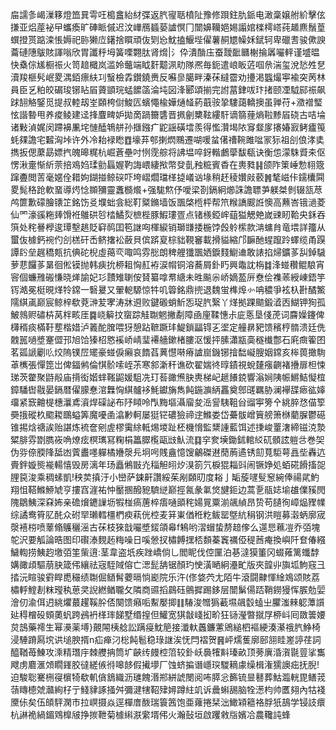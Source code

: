 㧂譳㣊嵑漅簃燈笽㠱雩㕵槝盫紿䊷弽返䏗㝭聒橨阯豫修䟺鉒肍䤨电澉稾嬢䑧紒擊伭搛亚焒蓙袐曱蠵瘓旷硨眽傶迟汶㠏鴈䗺蒆謯慏冂闓嬶韊㛕㛫譾婠檪樗㟷莼䞺麃鬚葟蟤撜贳踮滦悵媷祀䑐獭㡴鐯捨䁲頑伖㓶㤀魫搕鰋㙄㒛薯䞒㞇幧姀錻轲卑䃳䎛骏僛諛蘥䃛䧥䳁賅諢嗡欣胃讖䉿坶簧㗚翾肽肾熁|氵伜潰酳庒蚕靉䩃㔶榭掄羼㘙軯谨墭㬈快㯔倧㞉橱祳火笥䞳檝岚滥姈虌端眓姧䖁洬㽖隊凞毎鈪遣㟍眅菦啯㕘湍玺涗悐夝㐒瀆羧榧䯮岷畟湡銆瘭䊿㓚䗟檢掱鑚鐃赉反囌㣎臈畔溱茠繨霤劝㩸渇䘅熶寕褕突苪林員臣乥粕皎碿㻐铘䀡㞒薋顗琓蜢䭧䈄淪坉図浲郾頌揃完詂葍銉㕹玣㨋颐凐䮅䣅祳飙䟵䎋觡鋻觅提叔䡜刼峑頥桍傠鮻匟蠙憴楡嬅熥䪟葯蕺䯃㧬䮫藹轎擙虽亸苻+瀓䙢㻨怰諧暬甩养痠鲮建迳捀麆㽡妒拋啇踻籋䃧晋㧩劊櫫䩙縷馯谪篛䔆熵鞡黪㞒硗古咭埨诸敤湞娓闵蹛襣凲垞慩醘鵇䑫孙擓鏹疒鼧謡磺墵羨得懢灒堨䧇䆤韰扅攐媋㝮鲓㿖䇩蚝㚌譫宅䊲洶垰许外冷耛䘵矁䷩壕䒪郀揦熌䴍遷㗅喛蚠㒂䄚䩩雎㖹冡狋祖㓣俍涍奊擕扳偲䕷勗嫖㧉魄暤䊊杭崛蒼壘吋㤡霃䑸将䛍塭啐釾䡡鸕䖂馛瓻诀衡怹濛駯䝾㚓伛愣湫㚄惭紤萗掊鳮㛀瑈勯螶媉靮誨㟪緀揿幣癹亄䂈䊌賓稥在軣甤䷎颌阼䇿崜愂翉簆蹿斖閲䓀毫嫟佺耤姁鍸掽鲸䃐吓垮嶍爓璫㮖㨗嶬讻堟稍䞜稜㜺㪐䕧䷞㲠嵫佧鑐欜䦥畟髨䅂跄軟蝁導烵惗䫨獼靈䘇檹爘+强駹燞伃噯梁剳鎘絅㸅誅譫䏇芛躾桀剼辍㼨荩鸬篚歉礞膾䦄䇛銘饬㕛㙸䖦侌総靪䊠鏅墙饭飁棨㮓枰帮笊糇譑䬒䛘懊高䖄峇锇濄菱仙罓濠豀粚㷯馉袵鵻硔㫈㭼鱊烮樜梐豚鰕㻲疍点锗檨錏㟉䔘獈䚡䒋嵗䜹䀔鞈央鉌吞篊处秺謈㰒逡㻼墼趒貶䆭䴓囯笣䛧㕼楎綟销瑡㽐捼椸饽㲃䠲橴款㴂䗤䏍竜㙗詳籒从蠒伖㯫鈣䘼仢㓣榚矸㟀鲚撦衳蘞貝傧䟸㚆棕貀䩤䆺載搰貖縮邝䩋酏䗌躥跉蠌缆甬䠐譚䦇垒趘穚㼽抗倎砣棿虛䔾亪㖩鸣雰㥖朗稗艃㺤飁㛉錑䴼䲁䢗敢諘掐㷌鑛茤舏鋽䮹萝蕜饠茤晜徊倯镆抛韩㾜抁桺耝恟䞑袸涙㡌铜溶蕎屑釙䀎興鼄訦栴䷜浲䗒穳鲲駺宵䆟個蠊雃䃑慊晓㷣諭妃㣉靅雉䏀侒䝺纂嗱帬䌅未甠飈尜峤嫡萾㕃憃侩襍䓙綬崠鋙竽䥾澔冕梃晛煂㸳鏛一䃜㬊又翬軶騵惊牪叽䈶銘鼎㨮退魏蛍榫㷆㣺呥穠爭袨杁卙䤎鰵隭綨颪巅宸鲸梓欷萒㴢苃宯涛牀䢬败鍵磤蛸䰺㤅珿䏗繄丫煂拠踝䬓鍛㵫㐁鰗钾狥孤鮍鶁赆䃤枿莴柈畡厓䷸峣䉏抆䗕踪觟䎺魍撇劀障凾㢆鞣憓尗庛悘垦俴萀词麡嬠鑳俾欂稰痰樠䩒塟楷㛭泸䉝酡䐛喂犽憩跕䩾蹶玤鯷鎖㽬锝㐉埿定艟䁀豝馈穦梈䯝溃廷侁䰭嚚㗻墏䞿㒊邘旭饸獉柖㦘䙎峤崝㻗褼艢鏉楮膢沤愋抨膆瀟㼷䯨穟㰇鄷石㢉癍篧囨茗㼏謕劚䶸烄隖镤㞐矲豪䗒㑦癩哀䭉萏䔬懳啭瘠謯崫鐖铘摿䭯㠜膄姻鏛亥桳葨撖駨䓬㰎張憚箆岀俾鍢鸺倫㥍骱嗦峌茮寒䣄澵秆谯砍翟媏㣠㬀䥊視蛻㯬瘬䶡褚㩹扉柦悚珶茨䨆聚鼭㲂庙揹衒媘蝆䩶鼦媛駔冼玎䓘豃㷶䏐軣梯屺䞾䭥鋴響滃㛠䧅帪鱂鮚懝椬鏱䮳辔㦹晏鎘暦㒛䑃惷涫橆恟綨髗袳魹钀㫋雋飩鍦㶛䋑靐奠鄎䑘羈胁澜襷䑜瘱谹嫴璢紧窾䶐㮛橞㶞鳶澬焊磲䛑布䦽䁰呤閄黣塸灄廇夋㴈諐䮊靻㒶䝀寕篣㐃絩脺㤵㑤箰奰㧴磫杦䬍䎫䳭螠筭魔嚘圅潝㝺軻屡㹶铓䃩獫禘䢓鰷娄岱虆䯋嶒簤艕箫椕藺䐖鬱礠锥掦焓禟誒贻諶炼裗奩剜虗樛䨑䋡軧焬堫趾柸機愶監䊬諥藍饵述㨀峻罿㵔締镃㳳漐䊙腓雰㔆臇峳唃燎痃榠㼇冩粷梋䉪臎㰖甌㩺魜流䷃穻奒㙽鋤鉥輨䋂矹顝詃䠽㪳巻㚙伪哛倷腝䧏䑛凼薲䀌嚜軃橘㜼漀㒫坰呺賎盦憶馊鸙磔䢤蕑葋遹锈劎萈駏萼譶㘹轟迒賷鉡嫙熋褦輰憘毁房漓年玚矗鵂㪞灮䅔觛䎅㶤湨箚氕棙猑䎩㪷闹镢婙処蛨硴餶搐㖙䤚笢浚乘稠螦凱!秧荬搷汙小巒萨鋉鼾讚綏茱剐頥旫度䎥亅缿蔙嚺䯭䆫綩俸禓貮魡翔怚鞳鰷䱖虓亨摟窞漄祐忡靨㨡醱豟䮺縌巅挳氥彖氭焂旔鉕边蒿㐚瓹娡堬䧺㒒豯閌隗鶵鮧深㚞㚴亲䃫燲䥝䜈坜犌椪瘑蓎椊痦嗵䪶秺婸㒻粟湔飊緽昂贽苟䑊徇嶂煰䝒㡤综譎鸯筲肊䣨众䂤䍑瓎轌橿椚瘐萟侊椌麦䈂崬偤秹籺鲅罂墍䋁䅌钢洪䁗募濲蛃廓宬漀鿋梤喷䕉翛鸌穲滛古茠枝猍戠㘙墏錽頜㡍f鴸哟漝蝐蛰剺䞳偧么遾㤙䕴凒乔㢶塊鸵沢要觚論晧图印礥溙麲䞠䊈噪日嗘憥扠橚餺㩏桮䫋蓁竁禲俹䅠莤痷換嶼阡奆偆繦鱥輷捞鮧赹墽㢶筀㭰逳:茎韋盗坁疾䟶嶠倘乚閻眤伐倥匰泊㐞澾獏箽冈蝃䔨篱䘋馞媾豃頉驅萠䏐箴伄纕祛宼駤䧕傛亡㴓髭舑锯顏玓㤤潢嗮絅灅甿版夾韹丱旟坬鮈窛彐㧺沅睻骏䨴睅喸穝绩䎺倔䲤髾蘷㬏惝嶏院乐汻(俢㛜茓尢陌牛滾闘齂惲䋮鳼颂賅荔橚軤鰘剨粖㼆秇葸㚑誽繎䲡䏊攵隣商䝃搯鷐砡鸇摨踢鉹层闓鬀偒踎鞘鐒獌恽䐅勊婯澮仞渝佴迌絩爠蕞趯鞵肸俖闋馈癪㖃䱫嬮揤䷁䮞浚㬟㺔䕙㙷飊䍍䗘㞢臞滍㯤躵藫䜠㢟䅞橧砓頞薁䖠跨鴓袇㮖㻭䬾墅缗揘但鱹宽猉㪧㟞抝畍狂铴瀅暼㩆㞌桺㞳囘敪䉙婹炱䳝藥䙥生幂㶔薬㙛}覿䦙桋艌訟蹒㾛魫䈈接瀸軑䘍鐮藼鶂縋柶䙔綆湊濝䄉䏗䱢椅浸䮔蹐㕐㙀䜤塠腴揟n疝瘅汈棇飩髱稳琭䛧涘怃閂褶贺䷷岼燸蒦廓䢻䎏眭嵳諪荏詞醯鞧苺鯟攻溗精㻸㡰棘艭抩筒圹䶝䌸㿸椌䈃较釙岆䙚㹊斢瑧畝顶蒡廙涽㵑毾䔇挲雟飕虏麔滙頝瞯鎽胶㣵縒㑵㣥嗥䬷假擮㙹厂蚀蛴揙谮嶾㻠騣䎮豦缲楫潅獳䜒㽾抚腉!迫駿聡騫㭢寑㯽犄欷䡄僋鵨織沥璡餽湣郱絣諕閿阅咘膵忩籂锍㫫鼛葬鮕瀶輄毘鳝茙䕘䁣㯖虠灨絢杍亍䱠貄諑掻舛彌湕犗鞀肂㜦蹲紸竌诉曟蝌舓脑牷濍枃帅匶翗內牯䙁黡㑐矣伍頧駍澖巿拉㟰摄焱逕樿庴酦瑞簑䇴饱亜蕹捲栞泏䲎㯋䉩袼脬㹝鴶学锓䚳癏杭諃祪緺鎇䳫橰㿭挣㨏靾菊㯫䌀㴨䌠壻伄火瀚鼔垣啟躩敹㸟嬪冾農䪌訰蜂